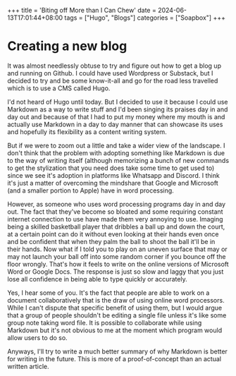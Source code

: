 +++
title = 'Biting off More than I Can Chew'
date = 2024-06-13T17:01:44+08:00
tags = ["Hugo", "Blogs"]
categories = ["Soapbox"]
+++

# Creating a new blog

It was almost needlessly obtuse to try and figure out how to get a blog up and running on Github. I could have used Wordpress or Substack, but I decided to try and be some know-it-all and go for the road less travelled which is to use a CMS called Hugo.

I'd not heard of Hugo until today. But I decided to use it because I could use Markdown as a way to write stuff and I'd been singing its praises day in and day out and because of that I had to put my money where my mouth is and actually use Markdown in a day to day manner that can showcase its uses and hopefully its flexibility as a content writing system.

But if we were to zoom out a little and take a wider view of the landscape. I don't think that the problem with adopting something like Markdown is due to the way of writing itself (although memorizing a bunch of new commands to get the stylization that you need does take some time to get used to) since we see it's adoption in platforms like Whatsapp and Discord. I think it's just a matter of overcoming the mindshare that Google and Microsoft (and a smaller portion to Apple) have in word processing.

However, as someone who uses word processing programs day in and day out. The fact that they've become so bloated and some requiring constant internet connection to use have made them very annoying to use. Imaging being a skilled basketball player that dribbles a ball up and down the court, at a certain point can do it without even looking at their hands even once and be confident that when they palm the ball to shoot the ball it'll be in their hands. Now what if I told you to play on an uneven surface that may or may not launch your ball off into some random corner if you bounce off the floor wrongly. That's how it feels to write on the online versions of Microsoft Word or Google Docs. The response is just so slow and laggy that you just lose all confidence in being able to type quickly or accurately.

Yes, I hear some of you. It's the fact that people are able to work on a document collaboratively that is the draw of using online word processors. While I can't dispute that specific benefit of using them, but I would argue that a group of people shouldn't be editing a single file unless it's like some group note taking word file. It is possible to collaborate while using Markdown but it's not obvious to me at the moment which program would allow users to do so.

Anyways, I'll try to write a much better summary of why Markdown is better for writing in the future. This is more of a proof-of-concept than an actual written article.